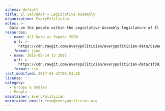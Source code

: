 ```yaml
---
schema: default
title: El Salvador — Legislative Assembly
organization: EveryPolitician
notes: >-
  Data on the people within the Legislative Assembly legislature of El Salvador.
resources:
  - name: All Data as Popolo JSON
    url: >-
      https://cdn.rawgit.com/everypolitician/everypolitician-data/519ae2a2c9b6b6955ade52aada75b6dba3753e42/data/El_Salvador/Legislative_Assembly/ep-popolo-v1.0.json
    format: json
  - name: 2015-05-14 to 2018
    url: >-
      https://cdn.rawgit.com/everypolitician/everypolitician-data/1f392827b805f12e718d2db08d8df2c234d7a805/data/El_Salvador/Legislative_Assembly/term-2015-2018.csv
    format: csv
last_modified: 2017-01-22T06:51:26
license: ''
category:
  - Groups & Bodies
  - People
maintainer: EveryPolitician
maintainer_email: team@everypolitician.org
---
```

